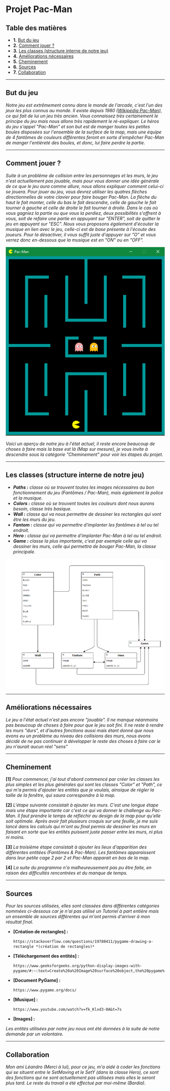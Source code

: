 # Projet Pac-Man

## Table des matières
* **1.** [But du jeu](##Butdujeu)
* **2.** [Comment jouer ?](##Commentjouer?)
* **3.** [Les classes (structure interne de notre jeu)](##Lesclasses(structureinternedenotrejeu))
* **4.** [Améliorations nécessaires](##Améliorationsnécessaires)
* **5.** [Cheminement](##Cheminement)
* **6.** [Sources](##Sources)
* **7.** [Collaboration](##Collaboration)

---

## But du jeu
*Notre jeu est extrêmement connu dans le monde de l'arcade, c'est l'un des jeux les plus connus au monde. Il existe depuis 1980 ([Wikipédia Pac-Man](https://fr.wikipedia.org/wiki/Pac-Man)), ce qui fait de lui un jeu très ancien. Vous connaissez très certainement le principe du jeu mais nous allons très rapidement le ré-expliquer. Le héros du jeu s'appel "Pac-Man" et son but est de manger toutes les petites boules disposées sur l'ensemble de la surface de la map, mais une équipe de 4 fantômes de couleurs différentes feront en sorte d'empêcher Pac-Man de manger l'entièreté des boules, et donc, lui faire perdre la partie.*

---

## Comment jouer ?
*Suite à un problème de collision entre les personnages et les murs, le jeu n'est actuellement pas jouable, mais pour vous donner une idée générale de ce que le jeu aura comme allure, nous allons expliquer comment celui-ci se jouera. Pour jouer au jeu, vous devrez utiliser les quatres flèches directionnelles de votre clavier pour faire bouger Pac-Man. La flèche du haut le fait monter, celle du bas le fait descendre, celle de gauche le fait tourner à gauche et celle de droite le fait tourner à droite. Dans le cas où vous gagniez la partie ou que vous la perdiez, deux possibilités s'offrent à vous, soit de refaire une partie en appuyant sur "ENTER", soit de quitter le jeu en appuyant sur "ESC". Nous vous proposons également d'écouter la musique en lien avec le jeu, celle-ci est de base présente à l'écoute des joueurs. Pour la désactiver, il vous suffit juste d'appuyer sur "O" et vous verrez donc en-dessous que la musique est en "ON" ou en "OFF".*
  
![](resources/images/apercu.png)

*Voici un aperçu de notre jeu à l'état actuel, il reste encore beaucoup de choses à faire mais la base est là (Map sur mesure), je vous invite à descendre sous la catégorie "Cheminement" pour voir les étapes du projet.*

---

## Les classes (structure interne de notre jeu)
* ***Paths :** classe où se trouvent toutes les images nécessaires au bon fonctionnement du jeu (Fantômes / Pac-Man), mais également la police et la musique.*
* ***Colors :** classe où se trouvent toutes les couleurs dont nous aurons besoin, classe très basique.*
* ***Wall :** classe qui va nous permettre de dessiner les rectangles qui vont être les murs du jeu.*
* ***Fantom :*** *classe qui va permettre d'implanter les fantômes à tel ou tel endroit.*
* ***Hero :*** *classe qui va permettre d'implanter Pac-Man à tel ou tel endroit.*
* ***Game :*** *classe la plus importante, c'est par exemple celle qui va dessiner les murs, celle qui permettra de bouger Pac-Man, la classe principale.*

![](resources/images/diag.png)

---

## Améliorations nécessaires
*Le jeu a l'état actuel n'est pas encore "jouable". Il ne manque néanmoins pas beaucoup de choses à faire pour que le jeu soit fini. Il ne reste à rendre les murs "durs", et d'autres fonctions aussi mais étant donné que nous avons eu un problème au niveau des collisions des murs, nous avons décidé de ne pas continuer à développer le reste des choses à faire car le jeu n'aurait aucun réel "sens"*

---

## Cheminement
**[1]** *Pour commencer, j'ai tout d'abord commencé par créer les classes les plus simples et les plus générales qui sont les classes "Color" et "Path", ce qui m'a permis d'ajouter les entités que je voulais, ainsique de régler la taille de la fenêtre, qui saura correspondre à la map.*

**[2]** *L'étape suivante consistait à ajouter les murs. C'est une longue étape mais une étape importante car c'est ce qui va donner le challenge au Pac-Man. Il faut prendre le temps de réfléchir au design de la map pour qu'elle soit optimale. Après avoir fait plusieurs croquis sur une feuille, je me suis lancé dans les calculs qui m'ont au final permis de dessiner les murs en faisant en sorte que les entités puissent juste passer entre les murs, ni plus ni moins.* 

**[3]** *La troisième étape consistait à ajouter les lieux d'apparition des différentes entitées (Fantômes & Pac-Man). Les fantômes apparaissent dans leur petite cage 2 par 2 et Pac-Man apparait en bas de la map.*

**[4]** *La suite du programme n'a malheureusement pas pu être faite, en raison des difficultés rencontrées et du manque de temps.*

---

## Sources 
*Pour les sources utilisées, elles sont classées dans différentes catégories nommées ci-dessous car je n'ai pas utilisé un Tutoriel à part entière mais un ensemble de sources différentes qui m'ont permis d'arriver à mon résultat final.*

* **[Création de rectangles] :**

      https://stackoverflow.com/questions/19780411/pygame-drawing-a-rectangle *(création de rectangles)*
      
* **[Téléchargement des entités] :**

      https://www.geeksforgeeks.org/python-display-images-with-pygame/#:~:text=Create%20a%20Image%20surface%20object,the%20pygame%20window%20using%20display.
  
* **[Document PyGame] :**

      https://www.pygame.org/docs/

* **[Musique] :**

      https://www.youtube.com/watch?v=fk_Klxd3-0A&t=7s

* **[Images] :**

*Les entités utilisées par notre jeu nous ont été données à la suite de notre demande par un volontaire.*

---

## Collaboration
*Mon ami Léandro (Merci à lui), pour ce jeu, m'a aidé à coder les fonctions qui se situent entre le SetMoving et le SetY (dans la classe Hero), ce sont des fonctions qui ne sont actuellement pas utilisées mais elles le seront plus tard. Le reste du travail a été effectué par moi-même (Bardia).*
